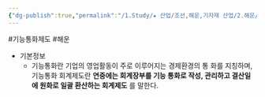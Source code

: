 ```yaml
---
{"dg-publish":true,"permalink":"/1.Study/★ 산업/조선,해운,기자재 산업/2.해운/INFO_해운/기능통화제도/","created":"2023-06-16T03:39:14.281+09:00","updated":"2025-06-26T17:03:20.064+09:00"}
---
```


#기능통화제도 #해운 

- 기본정보
	- 기능통화란 기업의 영업활동이 주로 이루어지는 경제환경의 통 화를 지칭하며, 기능통화 회계제도란 **연중에는 회계장부를 기능 통화로 작성, 관리하고 결산일에 원화로 일괄 환산하는 회계제도** 를 말한다.